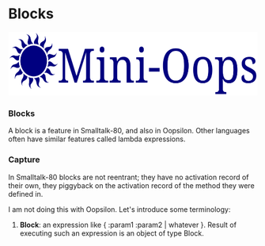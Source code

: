 # Blocks

<img src="../Logo/Oopsilon.png" alt="Oopsilon logo" width="585" height="129">

### Blocks
A block is a feature in Smalltalk-80, and also in Oopsilon. Other languages
often have similar features called lambda expressions.

### Capture
In Smalltalk-80 blocks are not reentrant; they have no activation record of
their own, they piggyback on the activation record of the method they were
defined in.

I am not doing this with Oopsilon. Let's introduce some terminology:

 1. **Block**: an expression like { :param1 :param2 | whatever }. Result of
 executing such an expression is an object of type Block.